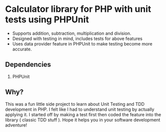# Calculator library for PHP with unit tests using PHPUnit
- Supports addition, subtraction, multiplication and division.
- Designed with testing in mind, includes tests for above features
- Uses data provider feature in PHPUnit to make testing become more accurate.

## Dependencies
1. PHPUnit

## Why?
This was a fun little side project to learn about Unit Testing and TDD development in PHP.
I felt like I had to understand unit testing by actually applying it.
I started off by making a test first then coded the feature into the library ( classic TDD stuff ).
Hope it helps you in your software development adventure!
